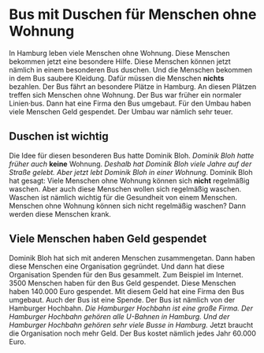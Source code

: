 #          Bus mit Duschen für Menschen ohne Wohnung      

In Hamburg leben viele Menschen ohne Wohnung. Diese Menschen bekommen jetzt eine besondere Hilfe. Diese Menschen können jetzt nämlich in einem besonderen Bus duschen. Und die Menschen bekommen in dem Bus saubere Kleidung. Dafür müssen die Menschen **nichts** bezahlen. Der Bus fährt an besondere Plätze in Hamburg. An diesen Plätzen treffen sich Menschen ohne Wohnung. Der Bus war früher ein normaler Linien·bus. Dann hat eine Firma den Bus umgebaut. Für den Umbau haben viele Menschen Geld gespendet. Der Umbau war nämlich sehr teuer. 

##                Duschen ist wichtig            
Die Idee für diesen besonderen Bus hatte Dominik Bloh.  *Dominik Bloh hatte früher auch*  **keine** Wohnung.  *Deshalb hat Dominik Bloh viele Jahre auf der Straße gelebt.*   *Aber jetzt lebt Dominik Bloh in einer Wohnung.*  Dominik Bloh hat gesagt: Viele Menschen ohne Wohnung können sich **nicht** regelmäßig waschen. Aber auch diese Menschen wollen sich regelmäßig waschen. Waschen ist nämlich wichtig für die Gesundheit von einem Menschen. Menschen ohne Wohnung können sich nicht regelmäßig waschen? Dann werden diese Menschen krank. 

##                Viele Menschen haben Geld gespendet            
Dominik Bloh hat sich mit anderen Menschen zusammengetan. Dann haben diese Menschen eine Organisation gegründet. Und dann hat diese Organisation Spenden für den Bus gesammelt. Zum Beispiel im Internet. 3500 Menschen haben für den Bus Geld gespendet. Diese Menschen haben 140.000 Euro gespendet. Mit diesem Geld hat eine Firma den Bus umgebaut. Auch der Bus ist eine Spende. Der Bus ist nämlich von der Hamburger Hochbahn.  *Die Hamburger Hochbahn ist eine große Firma.*   *Der Hamburger Hochbahn gehören alle U-Bahnen in Hamburg.*   *Und der Hamburger Hochbahn gehören sehr viele Busse in Hamburg.*  Jetzt braucht die Organisation noch mehr Geld. Der Bus kostet nämlich jedes Jahr 60.000 Euro. 
